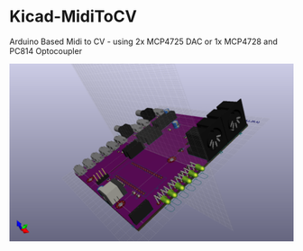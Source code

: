# Kicad-MidiToCV
Arduino Based Midi to CV - using 2x MCP4725 DAC or 1x MCP4728 and PC814 Optocoupler

![](Kicad-Midi2CV-3D.png)
